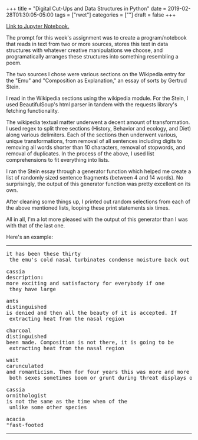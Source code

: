 +++
title = "Digital Cut-Ups and Data Structures in Python"
date = 2019-02-28T01:30:05-05:00
tags = ["rwet"]
categories = [""]
draft = false
+++

[Link to Jupyter Notebook.](https://github.com/michaeljblum/rwet/blob/master/Assignment_3.ipynb)

The prompt for this week's assignment was to create a program/notebook that reads in text from two or more sources, stores this text in data structures with whatever creative manipulations we choose, and programatically arranges these structures into something resembling a poem. 

The two sources I chose were various sections on the Wikipedia entry for the "Emu" and "Composition as Explanation," an essay of sorts by Gertrud Stein.

I read in the Wikipedia sections using the wikipedia module. For the Stein, I used BeautifulSoup's html parser in tandem with the requests library's fetching functionality.

The wikipedia textual matter underwent a decent amount of transformation. I used regex to split three sections (History, Behavior and ecology, and Diet) along various delimiters. Each of the sections then underwent various, unique transformations, from removal of all sentences including digits to removing all words shorter than 10 characters, removal of stopwords, and removal of duplicates. In the process of the above, I used list comprehensions to fit everything into lists. 

I ran the Stein essay through a generator function which helped me create a list of randomly sized sentence fragments (between 4 and 14 words). No surprisingly, the output of this generator function was pretty excellent on its own. 

After cleaning some things up, I printed out random selections from each of the above mentioned lists, looping these print statements six times.

All in all, I'm a lot more pleased with the output of this generator than I was with that of the last one.

Here's an example:

***
<pre>
it has been these thirty
 the emu's cold nasal turbinates condense moisture back out of the air and absorb it for reuse

cassia
description:
more exciting and satisfactory for everybody if one
 they have large

ants
distinguished
is denied and then all the beauty of it is accepted. If
 extracting heat from the nasal region

charcoal
distinguished
been made. Composition is not there, it is going to be
 extracting heat from the nasal region

wait
carunculated
and romanticism. Then for four years this was more and more different even though this
 both sexes sometimes boom or grunt during threat displays or on encountering strange objects

cassia
ornithologist
is not the same as the time when of the
 unlike some other species

acacia
"fast-footed
</pre>
***